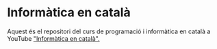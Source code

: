 <h1>Informàtica en català</h1>
<p>Aquest és el repositori del curs de programació i informàtica en català a YouTube <a href="https://www.youtube.com/channel/UCbjYm4v_TWbaKikJr0tFlMQ">"Informàtica en català".</a></p>
